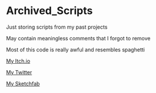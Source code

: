 # Archived_Scripts

<p>Just storing scripts from my past projects</p>

<p>May contain meaningless comments that I forgot to remove</p>

<p>Most of this code is really awful and resembles spaghetti</p>

<p><a href="https://jellojordan.itch.io/" target="_blank">My Itch.io</a></p>
<p><a href="https://twitter.com/jordan_jello" target="_blank">My Twitter</a></p>
<p><a href="https://sketchfab.com/JelloJordan" target="_blank">My Sketchfab</a></p>
